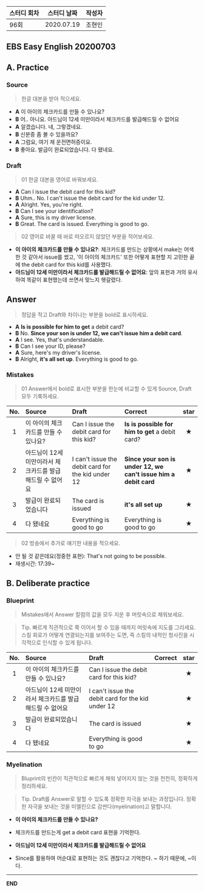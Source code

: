 **스터디 회차** | **스터디 날짜** | **작성자**
---| ---| ---|
96회  | 2020.07.19  | 조현인 |  

## EBS Easy English 20200703

## A. Practice

### Source

> 한글 대본을 받아 적으세요.

* **A** 이 아이의 체크카드를 만들 수 있나요?
* **B** 어.. 아니요. 아드님이 12세 미만이라서 체크카드를 발급해드릴 수 없어요
* **A** 알겠습니다. 네, 그렇겠네요.
* **B** 신분증 좀 볼 수 있을까요?
* **A** 그럼요, 여기 제 운전면허증이요.
* **B** 좋아요. 발급이 완료되었습니다. 다 됐네요.

### Draft

> 01 한글 대본을 영어로 바꿔보세요.

* **A** Can I issue the debit card for this kid?
* **B** Uhm.. No. I can't issue the debit card for the kid under 12.
* **A** Alright. Yes, you're right.
* **B** Can I see your identification?
* **A** Sure, this is my driver license.
* **B** Great. The card is issued. Everything is good to go.

> 02 영어로 바꿀 때 바로 떠오르지 않았던 부분을 적어보세요.

 * **이 아이의 체크카드를 만들 수 있나요?**: 체크카드를 만드는 상황에서 make는 어색한 것 같아서 issue를 썼고, '이 아이의 체크카드' 또한 어떻게 표현할 지 고민한 끝에 the debit card for this kid를 사용했다.
* **아드님이 12세 미만이라서 체크카드를 발급해드릴 수 없어요**: 앞의 표현과 거의 유사하여 똑같이 표현했는데 쓰면서 맞느지 헷갈렸다.

## Answer

> 정답을 적고 Draft와 차이나는 부분을 bold로 표시하세요.

* **A** **Is is possible for him to get** a debit card?
* **B** No. **Since your son is under 12, we can't issue him a debit card**.
* **A** I see. Yes, that's understandable.
* **B** Can I see your ID, please?
* **A** Sure, here's my driver's license.
* **B** Alright, **it's all set up**. Everything is good to go.

### Mistakes

> 01 Answer에서 bold로 표시한 부분을 한눈에 비교할 수 있게 Source, Draft 모두 기록하세요.

| No. | Source | Draft | Correct | star |
| :---: | :--- | :--- | :--- | :---: |
| 1 | 이 아이의 체크카드를 만들 수 있나요? | Can I issue the debit card for this kid? | **Is is possible for him to get** a debit card? | ★ |
| 2 | 아드님이 12세 미만이라서 체크카드를 발급해드릴 수 없어요 | I can't issue the debit card for the kid under 12 | **Since your son is under 12, we can't issue him a debit card** | ★ |
| 3 | 발급이 완료되었습니다 | The card is issued | **it's all set up**| ★ |
| 4 | 다 됐네요 | Everything is good to go | Everything is good to go | ★ |

> 02 방송에서 추가로 얘기한 내용을 적으세요.

* 안 될 것 같은데요(정중한 표현): That's not going to be possible.
* 재생시간: 17:39~

## B. Deliberate practice

### Blueprint

> Mistakes에서 Answer 칼럼의 값을 모두 지운 후 머릿속으로 채워보세요.

> Tip. 빠르게 직관적으로 쭉 이어서 할 수 있을 때까지 머릿속에 지도를 그리세요. 스킬 회로가 어떻게 연결되는지를 보여주는 도면, 즉 스킬의 내적인 청사진을 시각적으로 인식할 수 있게 됩니다.

| No. | Source | Draft | Correct | star |
| :---: | :--- | :--- | :--- | :---: |
| 1 | 이 아이의 체크카드를 만들 수 있나요? | Can I issue the debit card for this kid? |  | ★ |
| 2 | 아드님이 12세 미만이라서 체크카드를 발급해드릴 수 없어요 | I can't issue the debit card for the kid under 12 |  | ★ |
| 3 | 발급이 완료되었습니다 | The card is issued | | ★ |
| 4 | 다 됐네요 | Everything is good to go |  | ★ |

### Myelination

> Bluprint의 빈칸이 직관적으로 빠르게 채워 넣어지지 않는 것을 천천히, 정확하게 정리하세요.

> Tip. Draft를 Answer로 말할 수 있도록 정확한 자극을 보내는 과정입니다. 정확한 자극을 보내는 것을 미엘린으로 감싼다(myelination)고 말합니다.

* **이 아이의 체크카드를 만들 수 있나요?**
* 체크카드를 만드는게 get a debit card 표현을 기억한다.

* **아드님이 12세 미만이라서 체크카드를 발급해드릴 수 없어요**
* Since를 활용하여 어순대로 표현하는 것도 괜찮다고 기억한다. ~ 하기 때문에, ~이다.

---

**END**
